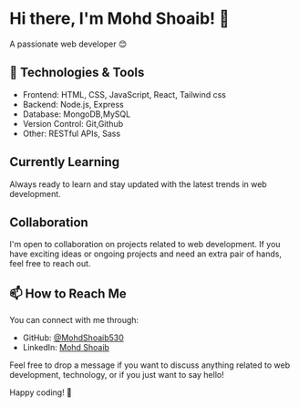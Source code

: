 # Hi there, I'm Mohd Shoaib! 👋

A passionate web developer 😊

## 🔧 Technologies & Tools

- Frontend: HTML, CSS, JavaScript, React, Tailwind css
- Backend: Node.js, Express
- Database: MongoDB,MySQL
- Version Control: Git,Github
- Other: RESTful APIs, Sass

## Currently Learning
 Always ready to learn and stay updated with the latest trends in web development.

##  Collaboration

I'm open to collaboration on projects related to web development. If you have exciting ideas or ongoing projects and need an extra pair of hands, feel free to reach out.

## 📫 How to Reach Me

You can connect with me through:

- GitHub: [@MohdShoaib530](https://github.com/MohdShoaib530)
- LinkedIn: [Mohd Shoaib](https://www.linkedin.com/in/mohd-shoaib530/)

Feel free to drop a message if you want to discuss anything related to web development, technology, or if you just want to say hello!

Happy coding! 🚀
